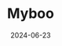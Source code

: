 ---
title: 'Myboo'
date: '2024-06-23'
price: '59.0'
theaters: ['SFX Cinema, Maya Chiang Mai']
seat: ['C9']
---